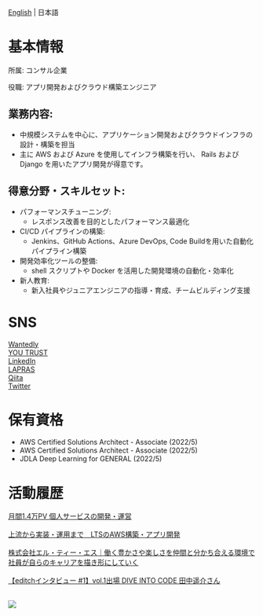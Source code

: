 [English](README.en.md) | 日本語

# 基本情報
所属: コンサル企業

役職: アプリ開発およびクラウド構築エンジニア

## 業務内容:
- 中規模システムを中心に、アプリケーション開発およびクラウドインフラの設計・構築を担当
- 主に AWS および Azure を使用してインフラ構築を行い、 Rails および Django を用いたアプリ開発が得意です。

## 得意分野・スキルセット:
- パフォーマンスチューニング:
    - レスポンス改善を目的としたパフォーマンス最適化
- CI/CD パイプラインの構築:
    - Jenkins、GitHub Actions、Azure DevOps, Code Buildを用いた自動化パイプライン構築
- 開発効率化ツールの整備:
    - shell スクリプトや Docker を活用した開発環境の自動化・効率化
- 新人教育:
    - 新入社員やジュニアエンジニアの指導・育成、チームビルディング支援

# SNS

<a href="https://www.wantedly.com/users/62400896" target="_blank" rel="noopener noreferrer" style="padding-bottom: 5rem">Wantedly</a><br>
<a href="https://youtrust.jp/users/yodev21" target="_blank" rel="noopener noreferrer" style="padding-bottom: 5rem">YOU TRUST</a><br>
<a href="https://www.linkedin.com/in/yodev21" target="_blank" rel="noopener noreferrer" style="padding-bottom: 5rem">LinkedIn</a><br>
<a href="https://lapras.com/public/CZQQR6J" target="_blank" rel="noopener noreferrer" style="padding-bottom: 5rem">LAPRAS</a><br>
<a href="https://qiita.com/yokku21" target="_blank" rel="noopener noreferrer" style="padding-bottom: 5rem">Qiita</a><br>
<a href="https://twitter.com/yodev21" target="_blank" rel="noopener noreferrer" style="padding-bottom: 5rem">Twitter</a><br>

# 保有資格
- AWS Certified Solutions Architect - Associate (2022/5)
- AWS Certified Solutions Architect - Associate (2022/5)
- JDLA Deep Learning for GENERAL (2022/5)

# 活動履歴
<a href="https://kikusyo.com" target="_blank" rel="noopener noreferrer" style="padding-bottom: 5rem">月間1.4万PV 個人サービスの開発・運営</a><br><br>
<a href="https://clover.lt-s.jp/9295" target="_blank" rel="noopener noreferrer" style="padding-bottom: 5rem">上流から実装・運用まで　LTSのAWS構築・アプリ開発</a><br><br>
<a href="https://good-companies.jp/2024/07/12/lt-s/" target="_blank" rel="noopener noreferrer" style="padding-bottom: 5rem">株式会社エル・ティー・エス｜働く豊かさや楽しさを仲間と分かち合える環境で社員が自らのキャリアを描き形にしていく</a><br><br>
<a href="https://note.com/d_biz_share/n/n07cc2eac3b22" target="_blank" rel="noopener noreferrer" style="padding-bottom: 5rem">【editchインタビュー #1】vol.1出場 DIVE INTO CODE 田中遥介さん</a><br><br>

![](https://komarev.com/ghpvc/?username=yodev21&color=green)
